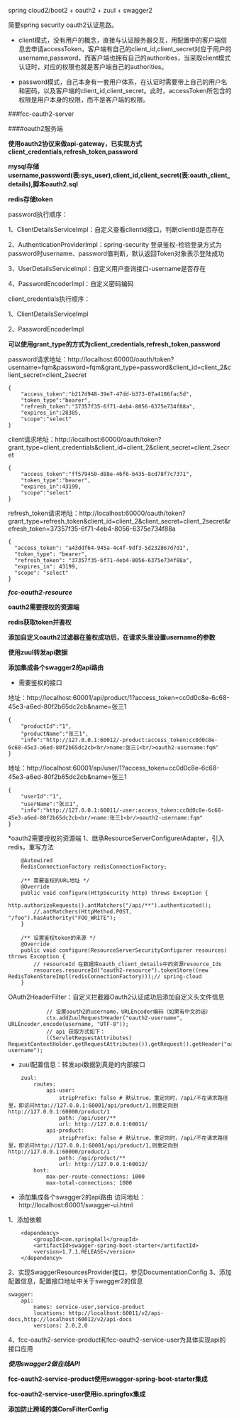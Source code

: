 spring cloud2/boot2 + oauth2 + zuul + swagger2

简要spring security oauth2认证思路。

* client模式，没有用户的概念，直接与认证服务器交互，用配置中的客户端信息去申请accessToken，客户端有自己的client_id,client_secret对应于用户的username,password，而客户端也拥有自己的authorities，当采取client模式认证时，对应的权限也就是客户端自己的authorities。

* password模式，自己本身有一套用户体系，在认证时需要带上自己的用户名和密码，以及客户端的client_id,client_secret。此时，accessToken所包含的权限是用户本身的权限，而不是客户端的权限。


###fcc-oauth2-server

####oauth2服务端

**使用oauth2协议来做api-gateway，已实现方式client_credentials,refresh_token,password**

**mysql存储username,password(表:sys_user),client_id,client_secret(表:oauth_client_details),脚本oauth2.sql**

**redis存储token**

password执行顺序：

1、ClientDetailsServiceImpl：自定义查看clientId接口，判断clientId是否存在

2、AuthenticationProviderImpl：spring-security 登录鉴权-检验登录方式为password时username、password值判断，默认返回Token对象表示登陆成功

3、UserDetailsServiceImpl：自定义用户查询接口-username是否存在

4、PasswordEncoderImpl：自定义密码编码

client_credentials执行顺序：

1、ClientDetailsServiceImpl

2、PasswordEncoderImpl


**可以使用grant_type的方式为client_credentials,refresh_token,password**

password请求地址：http://localhost:60000/oauth/token?username=fqm&password=fqm&grant_type=password&client_id=client_2&client_secret=client_2secret
```
{   
    "access_token":"b217d948-39e7-47dd-b373-07a4186fac5d",
    "token_type":"bearer",
    "refresh_token":"37357f35-6f71-4eb4-8056-6375e734f88a",
    "expires_in":28385,
    "scope":"select"
}
```

client请求地址：http://localhost:60000/oauth/token?grant_type=client_credentials&client_id=client_2&client_secret=client_2secret
```
{
    "access_token":"ff579450-d88e-46f6-b435-8cd78f7c7371",
    "token_type":"bearer",
    "expires_in":43199,
    "scope":"select"
}
```

refresh_token请求地址：http://localhost:60000/oauth/token?grant_type=refresh_token&client_id=client_2&client_secret=client_2secret&refresh_token=37357f35-6f71-4eb4-8056-6375e734f88a
```
{
  "access_token": "a43ddf64-945a-4c4f-9df3-5d232867d7d1",
  "token_type": "bearer",
  "refresh_token": "37357f35-6f71-4eb4-8056-6375e734f88a",
  "expires_in": 43199,
  "scope": "select"
}
```


***fcc-oauth2-resource***

**oauth2需要授权的资源端**

**redis获取token并鉴权**

**添加自定义oauth2过滤器在鉴权成功后，在请求头里设置username的参数**

**使用zuul转发api数据**

**添加集成各个swagger2的api路由**

* 需要鉴权的接口

地址：http://localhost:60001/api/product/1?access_token=cc0d0c8e-6c68-45e3-a6ed-80f2b65dc2cb&name=张三1
```
{
    "productId":"1",
    "productName":"张三1",
    "info":"http://127.0.0.1:60012/-product:access_token:cc0d0c8e-6c68-45e3-a6ed-80f2b65dc2cb<br/>name:张三1<br/>oauth2-username:fqm"
}
```

地址：http://localhost:60001/api/user/1?access_token=cc0d0c8e-6c68-45e3-a6ed-80f2b65dc2cb&name=张三1
```
{
    "userId":"1",
    "userName":"张三1",
    "info":"http://127.0.0.1:60011/-user:access_token:cc0d0c8e-6c68-45e3-a6ed-80f2b65dc2cb<br/>name:张三1<br/>oauth2-username:fqm"
}
```

*oauth2需要授权的资源端
1、继承ResourceServerConfigurerAdapter，引入redis，重写方法
```
    @Autowired
    RedisConnectionFactory redisConnectionFactory;
``` 
```
    /** 需要鉴权的URL地址 */
    @Override
    public void configure(HttpSecurity http) throws Exception {
        http.authorizeRequests().antMatchers("/api/**").authenticated();
        //.antMatchers(HttpMethod.POST, "/foo").hasAuthority("FOO_WRITE");
    }
``` 

```
    /** 设置鉴权token的来源 */
    @Override
    public void configure(ResourceServerSecurityConfigurer resources) throws Exception {
        // resourceId 在数据库oauth_client_details中的资源resource_Ids
        resources.resourceId("oauth2-resource").tokenStore((new RedisTokenStoreImpl(redisConnectionFactory)));// spring-cloud
    }
```    

OAuth2HeaderFilter：自定义拦截器Oauth2认证成功后添加自定义头文件信息
```
            // 设置oauth2的username，URLEncoder编码（如果有中文的话）
            ctx.addZuulRequestHeader("oauth2-username", URLEncoder.encode(username, "UTF-8"));
            // api 获取方式如下：
            ((ServletRequestAttributes) RequestContextHolder.getRequestAttributes()).getRequest().getHeader("oauth2-username");
``` 

* zuul配置信息：转发api数据到真是的内部接口
```
    zuul:
        routes:
            api-user:
                stripPrefix: false # 默认true，重定向时，/api/不在请求路径里，即访问http://127.0.0.1:60001/api/product/1,则重定向到http://127.0.0.1:60000/product/1
                path: /api/user/**
                url: http://127.0.0.1:60011/      
            api-product:
                stripPrefix: false # 默认true，重定向时，/api/不在请求路径里，即访问http://127.0.0.1:60001/api/product/1,则重定向到http://127.0.0.1:60000/product/1
                path: /api/product/**
                url: http://127.0.0.1:60012/      
        host:
            max-per-route-connections: 1000
            max-total-connections: 1000 
```         

* 添加集成各个swagger2的api路由
访问地址：http://localhost:60001/swagger-ui.html

1、添加依赖
```
    <dependency>
        <groupId>com.spring4all</groupId>
        <artifactId>swagger-spring-boot-starter</artifactId>
        <version>1.7.1.RELEASE</version>
    </dependency>
```     
2、实现SwaggerResourcesProvider接口，参见DocumentationConfig
3、添加配置信息，配置接口地址中关于swagger2的信息
```
swagger:
    api:
        names: service-user,service-product
        locations: http://localhost:60011/v2/api-docs,http://localhost:60012/v2/api-docs 
        versions: 2.0,2.0 
``` 
4、fcc-oauth2-service-product和fcc-oauth2-service-user为具体实现api的接口应用

***使用swagger2做在线API***

**fcc-oauth2-service-product使用swagger-spring-boot-starter集成**

**fcc-oauth2-service-user使用io.springfox集成**

**添加防止跨域的类CorsFilterConfig**
